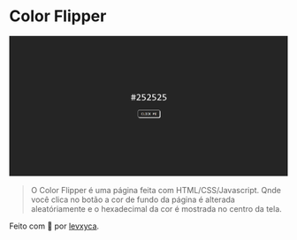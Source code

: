 # Color Flipper

<img src="./img/exemplo.png" alt="exemplo imagem">

> O Color Flipper é uma página feita com HTML/CSS/Javascript. Qnde você clica no botão a cor de fundo da página é alterada aleatóriamente e o hexadecimal da cor é mostrada no centro da tela.

Feito com 🖤 por [levxyca](https://github.com/levxyca).